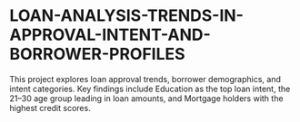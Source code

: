 # LOAN-ANALYSIS-TRENDS-IN-APPROVAL-INTENT-AND-BORROWER-PROFILES
This project explores loan approval trends, borrower demographics, and intent categories. Key findings include Education as the top loan intent, the 21–30 age group leading in loan amounts, and Mortgage holders with the highest credit scores.
